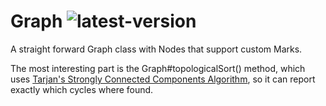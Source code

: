 # Graph ![latest-version](https://maven-badges.herokuapp.com/maven-central/com.github.t1/graph/badge.svg)

A straight forward Graph class with Nodes that support custom Marks.

The most interesting part is the Graph#topologicalSort() method, which uses [Tarjan's Strongly Connected Components Algorithm](https://en.wikipedia.org/wiki/Tarjan%27s_strongly_connected_components_algorithm), so it can report exactly which cycles where found.
